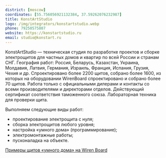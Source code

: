 ```yaml
---
district: [moscow]
coordinates: [55.756056921132384, 37.59262076232987]
title: KonstArtStudio
logo: /img/integrators/konstartstudio.webp
phone: 79250575807
website: https://konstartstudio.ru
email: studio@konstart.ru
---
```


KonstArtStudio — техническая студия по разработке проектов и сборке электрощитов для частных домов и квартир по всей России и странам СНГ. География работ: Россия, Беларусь, Казахстан, Украина, Молдавия, Латвия, Германия, Израиль, Франция, Испания, Грузия, Чехия и др. Спроектировано более 2200 щитов, собрано более 1600, из которых на оборудовании WirenBoard спроектировано и собрано более 70 щитов. Работа только с официальными дилерами и контакты со всеми производителями и директорами отделов. Действующий сертификат соответствия таможенного союза. Лабораторная техника для проверки щита.


Выполняем следующие виды работ:
* проектирование электрощита с нуля;
* сборка электрощитов любого уровня;
* настройка «умного дома» (программирование);
* электромонтажные работы;
* пусконаладка на объекте.

[Примеры щитов «умного дома» на Wiren Board](https://konstartstudio.ru/uslugi/umniy-dom/wiren-board)
